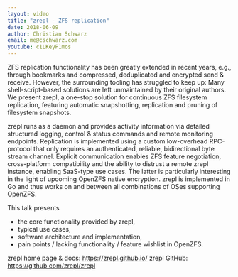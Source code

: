 ```yaml
---
layout: video
title: "zrepl - ZFS replication"
date: 2018-06-09
author: Christian Schwarz
email: me@cschwarz.com
youtube: c1LKeyP1mos
---
```

ZFS replication functionality has been greatly extended in recent years, e.g., through bookmarks and compressed, deduplicated and encrypted send & receive. However, the surrounding tooling has struggled to keep up: Many shell-script-based solutions are left unmaintained by their original authors. We present zrepl, a one-stop solution for continuous ZFS filesystem replication, featuring automatic snapshotting, replication and pruning of filesystem snapshots.

zrepl runs as a daemon and provides activity information via detailed structured logging, control & status commands and remote monitoring endpoints. Replication is implemented using a custom low-overhead RPC-protocol that only requires an authenticated, reliable, bidirectional byte stream channel. Explicit communication enables ZFS feature negotiation, cross-platform compatibility and the ability to distrust a remote zrepl instance, enabling SaaS-type use cases. The latter is particularly interesting in the light of upcoming OpenZFS native encryption. zrepl is implemented in Go and thus works on and between all combinations of OSes supporting OpenZFS.

This talk presents

* the core functionality provided by zrepl,
* typical use cases,
* software architecture and implementation,
* pain points / lacking functionality / feature wishlist in OpenZFS.

zrepl home page & docs: https://zrepl.github.io/
zrepl GitHub: https://github.com/zrepl/zrepl